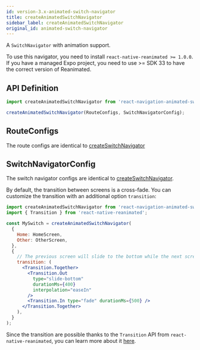 ```yaml
---
id: version-3.x-animated-switch-navigator
title: createAnimatedSwitchNavigator
sidebar_label: createAnimatedSwitchNavigator
original_id: animated-switch-navigator
---
```


A `SwitchNavigator` with animation support.

To use this navigator, you need to install `react-native-reanimated >= 1.0.0`. If you have a managed Expo project, you need to use >= SDK 33 to have the correct version of Reanimated.

## API Definition

```js
import createAnimatedSwitchNavigator from 'react-navigation-animated-switch';

createAnimatedSwitchNavigator(RouteConfigs, SwitchNavigatorConfig);
```

## RouteConfigs

The route configs are identical to [createSwitchNavigator](switch-navigator.html)

## SwitchNavigatorConfig

The switch navigator configs are identical to [createSwitchNavigator](switch-navigator.html).

By default, the transition between screens is a cross-fade. You can customize the transition with an additional option `transition`:

```jsx
import createAnimatedSwitchNavigator from 'react-navigation-animated-switch';
import { Transition } from 'react-native-reanimated';

const MySwitch = createAnimatedSwitchNavigator(
  {
    Home: HomeScreen,
    Other: OtherScreen,
  },
  {
    // The previous screen will slide to the bottom while the next screen will fade in
    transition: (
      <Transition.Together>
        <Transition.Out
          type="slide-bottom"
          durationMs={400}
          interpolation="easeIn"
        />
        <Transition.In type="fade" durationMs={500} />
      </Transition.Together>
    ),
  }
);
```

Since the transition are possible thanks to the `Transition` API from `react-native-reanimated`, you can learn more about it [here](https://github.com/kmagiera/react-native-reanimated).

